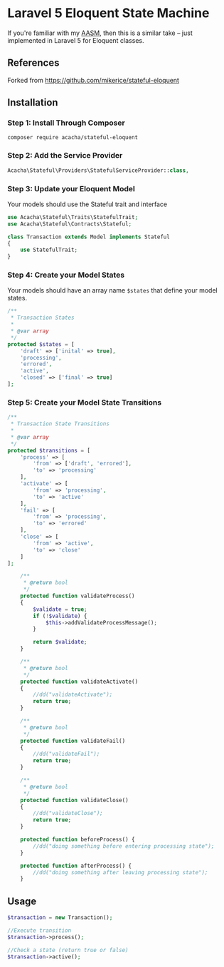 # Laravel 5 Eloquent State Machine

If you're familiar with my [AASM](https://github.com/aasm/aasm), then this is a similar take – just implemented in Laravel 5 for Eloquent classes.

## References

Forked from https://github.com/mikerice/stateful-eloquent

## Installation

### Step 1: Install Through Composer

```
composer require acacha/stateful-eloquent
```

### Step 2: Add the Service Provider

```php
Acacha\Stateful\Providers\StatefulServiceProvider::class,
```

### Step 3: Update your Eloquent Model

Your models should use the Stateful trait and interface

```php
use Acacha\Stateful\Traits\StatefulTrait;
use Acacha\Stateful\Contracts\Stateful;

class Transaction extends Model implements Stateful
{
    use StatefulTrait;
}
```

### Step 4: Create your Model States

Your models should have an array name `$states` that define your model states.

```php
/**
 * Transaction States
 *
 * @var array
 */
protected $states = [
    'draft' => ['inital' => true],
    'processing',
    'errored',
    'active',
    'closed' => ['final' => true]
];
```

### Step 5: Create your Model State Transitions

```php
/**
 * Transaction State Transitions
 *
 * @var array
 */
protected $transitions = [
    'process' => [
        'from' => ['draft', 'errored'],
        'to' => 'processing'
    ],
    'activate' => [
        'from' => 'processing',
        'to' => 'active'
    ],
    'fail' => [
        'from' => 'processing',
        'to' => 'errored'
    ],
    'close' => [
        'from' => 'active',
        'to' => 'close'
    ]
];

    /**
     * @return bool
     */
    protected function validateProcess()
    {
        $validate = true;
        if (!$validate) {
            $this->addValidateProcessMessage();
        }

        return $validate;
    }

    /**
     * @return bool
     */
    protected function validateActivate()
    {
        //dd("validateActivate");
        return true;
    }

    /**
     * @return bool
     */
    protected function validateFail()
    {
        //dd("validateFail");
        return true;
    }

    /**
     * @return bool
     */
    protected function validateClose()
    {
        //dd("validateClose");
        return true;
    }

    protected function beforeProcess() {
        //dd("doing something before entering processing state");
    }

    protected function afterProcess() {
        //dd("doing something after leaving processing state");
    }

```

## Usage

```php
$transaction = new Transaction();

//Execute transition
$transaction->process();

//Check a state (return true or false)
$transaction->active();
```

